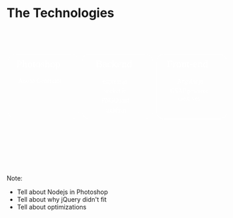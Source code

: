 #  The Technologies
<svg version="1.1" id="Layer_1" xmlns="http://www.w3.org/2000/svg" xmlns:xlink="http://www.w3.org/1999/xlink" x="0px" y="0px"
	 viewBox="0 0 1280 800" enable-background="new 0 0 1280 800" xml:space="preserve">
<g id="Photoshop" class="fragment">
	<text transform="matrix(1 0 0 1 55.5364 221.6924)" fill="#FFFFFF" font-family="'OpenSans-Semibold'" font-size="60">Photoshop</text>
	<text transform="matrix(1 0 0 1 66.763 310)" fill="#FFFFFF" font-family="'OpenSans'" font-size="36">Adobe Generator</text>
	<path fill="none" stroke="#FFFFFF" stroke-miterlimit="10" d="M373.1,517h-322c-22.7,0-41-18.4-41-41V186c0-22.7,18.4-41,41-41h322
		c22.7,0,41,18.4,41,41v290C414.1,498.6,395.8,517,373.1,517z"/>
</g>
<g id="Nodejs" class="fragment">
	<text transform="matrix(1 0 0 1 552.8703 313.2949)" fill="#FFFFFF" font-family="'OpenSans'" font-size="36">express.js</text>
	<text transform="matrix(1 0 0 1 561.8351 367.8633)" fill="#FFFFFF" font-family="'OpenSans'" font-size="36">socket.io</text>
	<text transform="matrix(1 0 0 1 511.7463 221.6924)" fill="#FFFFFF" font-family="'OpenSans-Semibold'" font-size="60">Backend</text>
	<path fill="none" stroke="#FFFFFF" stroke-miterlimit="10" d="M797,517H475c-22.7,0-41-18.4-41-41V186c0-22.7,18.4-41,41-41h322
		c22.7,0,41,18.4,41,41v290C838,498.6,819.6,517,797,517z"/>
</g>
<g id="Angular" class="fragment">
	<text transform="matrix(1 0 0 1 921.6999 221.6924)" fill="#FFFFFF" font-family="'OpenSans-Semibold'" font-size="60">Front-end</text>
	<text transform="matrix(1 0 0 1 981.2458 313.2949)" fill="#FFFFFF" font-family="'OpenSans'" font-size="36">Angular.js</text>
	<path fill="none" stroke="#FFFFFF" stroke-miterlimit="10" d="M1225.4,517h-322c-22.7,0-41-18.4-41-41V186c0-22.7,18.4-41,41-41
		h322c22.7,0,41,18.4,41,41v290C1266.4,498.6,1248.1,517,1225.4,517z"/>
</g>
<g id="Gsap" class="fragment">
	<text transform="matrix(1 0 0 1 940.0693 367.8633)" fill="#FFFFFF" font-family="'OpenSans'" font-size="36">GSAP powered</text>
	<text transform="matrix(1 0 0 1 985.1693 411.0633)" fill="#FFFFFF" font-family="'OpenSans'" font-size="36"> creatives</text>
	<path fill="none" stroke="#FFFFFF" stroke-miterlimit="10" d="M1225.4,517h-322c-22.7,0-41-18.4-41-41V186c0-22.7,18.4-41,41-41
		h322c22.7,0,41,18.4,41,41v290C1266.4,498.6,1248.1,517,1225.4,517z"/>
</g>
<g id="Images" class="fragment">
	<text transform="matrix(1 0 0 1 544.674 422.4316)" fill="#FFFFFF" font-family="'OpenSans'" font-size="36">PNGQuant</text>
</g>
<g id="Optimization" class="fragment">
	<text transform="matrix(1 0 0 1 572.8649 477)" fill="#FFFFFF" font-family="'OpenSans'" font-size="36">uglify.js</text>
</g>
</svg>

Note:
- Tell about Nodejs in Photoshop
- Tell about why jQuery didn't fit
- Tell about optimizations
